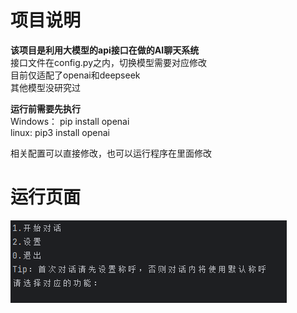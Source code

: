 # 项目说明
**该项目是利用大模型的api接口在做的AI聊天系统**  
接口文件在config.py之内，切换模型需要对应修改  
目前仅适配了openai和deepseek  
其他模型没研究过  
  
**运行前需要先执行**  
Windows： pip install openai  
linux: pip3 install openai  
  
相关配置可以直接修改，也可以运行程序在里面修改  
  
# 运行页面
![运行页面](img/img.png)